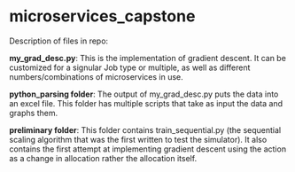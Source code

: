 # microservices_capstone
Description of files in repo: <br/>
  
**my_grad_desc.py**: This is the implementation of gradient descent. It can be customized for a signular Job type or multiple, as well as different numbers/combinations of microservices in use. <br/>
  
**python_parsing folder**: The output of my_grad_desc.py puts the data into an excel file. This folder has multiple scripts that take as input the data and graphs them. <br/>
  
**preliminary folder**: This folder contains train_sequential.py (the sequential scaling algorithm that was the first written to test the simulator). It also contains the first attempt at implementing gradient descent using the action as a change in allocation rather the allocation itself. <br/>
  
